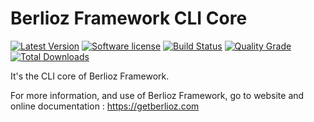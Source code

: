# Berlioz Framework CLI Core

[![Latest Version](https://img.shields.io/packagist/v/berlioz/cli-core.svg?style=flat-square)](https://github.com/BerliozFramework/CliCore/releases)
[![Software license](https://img.shields.io/github/license/BerliozFramework/CliCore.svg?style=flat-square)](https://github.com/BerliozFramework/CliCore/blob/2.x/LICENSE)
[![Build Status](https://img.shields.io/github/actions/workflow/status/BerliozFramework/CliCore/tests.yml?branch=2.x&style=flat-square)](https://github.com/BerliozFramework/CliCore/actions/workflows/tests.yml?query=branch%3A2.x)
[![Quality Grade](https://img.shields.io/codacy/grade/4c097c0d66794c59b5126da59170705c/2.x.svg?style=flat-square)](https://app.codacy.com/gh/BerliozFramework/CliCore)
[![Total Downloads](https://img.shields.io/packagist/dt/berlioz/cli-core.svg?style=flat-square)](https://packagist.org/packages/berlioz/cli-core)

It's the CLI core of Berlioz Framework.

For more information, and use of Berlioz Framework, go to website and online documentation :
https://getberlioz.com